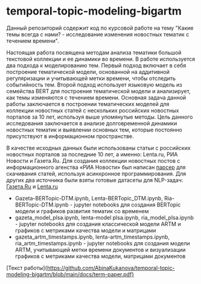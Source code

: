 # temporal-topic-modeling-bigartm

Данный репозиторий содержит код по курсовой работе на тему "Какие темы всегда с нами? - исследование изменения новостных тематик с течением времени". 

Настоящая работа посвящена методам анализа тематики большой текстовой коллекции и ее динамики во времени. В работе используется два подхода к моделированию тем. Первый подход включает в себя построение тематической модели, основанной на аддитивной регуляризации и учитывающей метки времени, чтобы отследить событийность тем. Второй подход использует языковую модель из семейства BERT для построения тематической модели и анализирует, как темы изменяются с течением времени.  Основная задача данной работы заключается в построении тематических моделей для коллекции новостных статей с нескольких российских новостных порталов за 10 лет, используя выше упомянутые методы. Цель данного исследования заключается в анализе долговременной динамики новостных тематик и выявлении основных тем, которые постоянно присутствуют в информационном пространстве.

В качестве исходных данных были использованы статьи с российских новостных порталов за последние 10 лет, а именно: Lenta.ru, РИА Новости и Газета.Ru. Для создания коллекции новостных постов с информационного агенства «РИА Новости» был написан [парсер](https://github.com/AbinaKukanova/ria-agency-news) для скачивания статей, используя асинхронное программирования. Для других два источника были взяты готовые датасеты для NLP-задач: [Газета.Ru](https://github.com/IlyaGusev/gazeta) и [Lenta.ru](https://github.com/yutkin/Lenta.Ru-News-Dataset)

- Gazeta-BERTopic-DTM.ipynb, Lenta-BERTopic_DTM.ipynb, Ria-BERTopic-DTM.ipynb - jupyter notebooks для создания BERTopic модели и графиков развития тематик со временем
- gazeta_model_plsa.ipynb, lenta-model plsa.ipynb, ria_model_plsa.ipynb - jupyter notebooks для создания классической модели ARTM и графиков с метриками качества модели и 
  матрицами
- gazeta_artm_timestamps.ipynb, lenta-artm_timestamps.ipynb, ria_artm_timestamps.ipynb - jupyter notebooks для создания модели ARTM, учитывающей метки времени документов и 
  визуализации графиков с метриками качества модели, матрицами документов

[Текст работы]{https://github.com/AbinaKukanova/temporal-topic-modeling-bigartm/blob/main/docs/term-paper.pdf}
